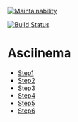 [![Maintainability](https://api.codeclimate.com/v1/badges/92f6d5cc7766b89f347f/maintainability)](https://codeclimate.com/github/MikhailGA/project-lvl2-s345/maintainability)

[![Build Status](https://travis-ci.org/MikhailGA/project-lvl2-s345.svg?branch=master)](https://travis-ci.org/MikhailGA/project-lvl2-s345)

# Asciinema
* [Step1](https://asciinema.org/a/I9GCoWO50dhf3HK5kW6e8j8tR)
* [Step2](https://asciinema.org/a/e8TsMxe4ccasiGtWdmkIJn0kI)
* [Step3](https://asciinema.org/a/REpmiwK8HrLM9mXZzRs42DqkR)
* [Step4](https://asciinema.org/a/wfE4hB1QVVJzqY32fJccKVjAh)
* [Step5](https://asciinema.org/a/hIncfnqiwO0q0evMlNyv5nulo)
* [Step6](https://asciinema.org/a/VBLSByManGwBpp5Eys9uvUGBu)
